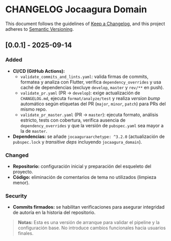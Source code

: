 # CHANGELOG Jocaagura Domain

This document follows the guidelines of [Keep a Changelog](https://keepachangelog.com/en/1.0.0/),
and this project adheres to [Semantic Versioning](https://semver.org/spec/v2.0.0.html).

## [0.0.1] - 2025-09-14

### Added
- **CI/CD (GitHub Actions):**
    - `validate_commits_and_lints.yaml`: valida firmas de commits, formatea y analiza con Flutter, verifica `dependency_overrides` y usa caché de dependencias (excluye `develop`, `master` y `rev/**` en push).
    - `validate_pr.yaml` (PR → `develop`): exige actualización de `CHANGELOG.md`, ejecuta `format/analyze/test` y realiza *version bump* automático según etiquetas del PR (`major`, `minor`, `patch`) para PRs del mismo repo.
    - `validate_pr_master.yaml` (PR → `master`): ejecuta formato, análisis estricto, tests con cobertura, verifica ausencia de `dependency_overrides` y que la versión de `pubspec.yaml` sea mayor a la de `master`.
- **Dependencias:** se añade `jocaaguraarchetype: ^3.2.0` (actualización de `pubspec.lock` y *transitive deps* incluyendo `jocaagura_domain`).

### Changed
- **Repositorio:** configuración inicial y preparación del esqueleto del proyecto.
- **Código:** eliminación de comentarios de tema no utilizados (limpieza menor).

### Security
- **Commits firmados:** se habilitan verificaciones para asegurar integridad de autoría en la historia del repositorio.

> **Notas:** Esta es una versión de arranque para validar el pipeline y la configuración base. No introduce cambios funcionales hacia usuarios finales.
